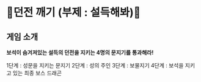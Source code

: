# 🏰던전 깨기 (부제 : 설득해봐)🏰

## 게임 소개
**보석이 숨겨져있는 설득의 던전을 지키는 4명의 문지기를 통과해라!**

1단계 : 성문을 지키는 문지기
2단계 : 성의 주인
3단계 : 보물지기
4단계 : 보석을 지키고 있는 최종 보스 드래곤
